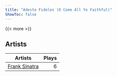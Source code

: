 ```yaml
---
title: "Adeste Fideles (O Come All Ye Faithful)"
ShowToc: false
---
```


{{< more >}}

## Artists
Artists | Plays 
----- | -----: 
[Frank Sinatra](/artists/frank-sinatra-739) | 6

